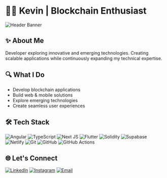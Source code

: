 # 👨‍💻 Kevin | Blockchain Enthusiast

![Header Banner](https://img.shields.io/badge/Blockchain-Developer-blue?style=for-the-badge)

## ✨ About Me
Developer exploring innovative and emerging technologies. Creating scalable applications while continuously expanding my technical expertise.

## 🔍 What I Do
- Develop blockchain applications
- Build web & mobile solutions
- Explore emerging technologies
- Create seamless user experiences

## 🛠️ Tech Stack
![Angular](https://img.shields.io/badge/angular-%23DD0031.svg?style=flat-square&logo=angular&logoColor=white)
![TypeScript](https://img.shields.io/badge/typescript-%23007ACC.svg?style=flat-square&logo=typescript&logoColor=white)
![Next JS](https://img.shields.io/badge/Next-black?style=flat-square&logo=next.js&logoColor=white)
![Flutter](https://img.shields.io/badge/Flutter-%2302569B.svg?style=flat-square&logo=Flutter&logoColor=white)
![Solidity](https://img.shields.io/badge/Solidity-%23363636.svg?style=flat-square&logo=solidity&logoColor=white)
![Supabase](https://img.shields.io/badge/Supabase-3ECF8E?style=flat-square&logo=supabase&logoColor=white)
![Netlify](https://img.shields.io/badge/netlify-%23000000.svg?style=flat-square&logo=netlify&logoColor=#00C7B7)
![Git](https://img.shields.io/badge/git-%23F05033.svg?style=flat-square&logo=git&logoColor=white)
![GitHub](https://img.shields.io/badge/github-%23121011.svg?style=flat-square&logo=github&logoColor=white)
![GitHub Actions](https://img.shields.io/badge/github%20actions-%232671E5.svg?style=flat-square&logo=githubactions&logoColor=white)

## 🌐 Let's Connect
[![LinkedIn](https://img.shields.io/badge/LinkedIn-%230077B5.svg?logo=linkedin&logoColor=white)](https://linkedin.com/in/yohaneskevingilangpratama)
[![Instagram](https://img.shields.io/badge/Instagram-%23E4405F.svg?logo=Instagram&logoColor=white)](https://instagram.com/yohanes_kevin)
[![Email](https://img.shields.io/badge/Email-D14836?logo=gmail&logoColor=white)](mailto:yohanes123kevin123@gmail.com)
